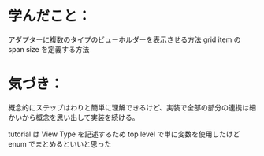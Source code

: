 # 学んだこと：
アダプターに複数のタイプのビューホルダーを表示させる方法
grid item の span size を定義する方法

# 気づき：
概念的にステップはわりと簡単に理解できるけど、実装で全部の部分の連携は細かいから概念を思い出して実装を続ける。

tutorial は View Type を記述するため top level で単に変数を使用したけど enum でまとめるといいと思った
